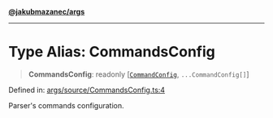 [**@jakubmazanec/args**](../README.md)

---

# Type Alias: CommandsConfig

> **CommandsConfig**: readonly \[[`CommandConfig`](CommandConfig.md), `...CommandConfig[]`\]

Defined in:
[args/source/CommandsConfig.ts:4](https://github.com/jakubmazanec/tools/blob/66e975ab265618dba82f8e4c56654145b7ba4db7/packages/args/source/CommandsConfig.ts#L4)

Parser's commands configuration.
